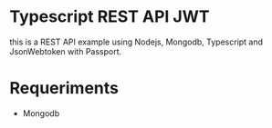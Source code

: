 # Typescript REST API JWT

this is a REST API example using Nodejs, Mongodb, Typescript and JsonWebtoken with Passport.

# Requeriments

- Mongodb
